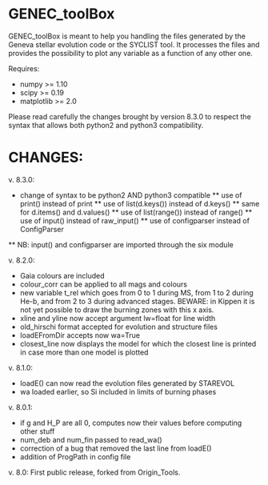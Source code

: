 # GENEC_toolBox

GENEC_toolBox is meant to help you handling the files generated by the Geneva stellar evolution code or the SYCLIST tool. It processes the files and provides the possibility to plot any variable as a function of any other one.

Requires:
 - numpy >= 1.10
 - scipy >= 0.19
 - matplotlib >= 2.0

Please read carefully the changes brought by version 8.3.0 to respect the syntax that allows
both python2 and python3 compatibility.

# CHANGES:

v. 8.3.0:
 * change of syntax to be python2 AND python3 compatible
  ** use of print() instead of print
  ** use of list(d.keys()) instead of d.keys()
  ** same for d.items() and d.values()
  ** use of list(range()) instead of range()
  ** use of input() instead of raw_input()
  ** use of configparser instead of ConfigParser

  ** NB: input() and configparser are imported through the six module

v. 8.2.0:
 * Gaia colours are included
 * colour_corr can be applied to all mags and colours
 * new variable t_rel which goes from 0 to 1 during MS, from 1 to 2 during He-b, and from 2 to 3 during advanced stages. BEWARE: in Kippen it is not yet possible to draw the burning zones with this x axis.
 * xline and yline now accept argument lw=float for line width
 * old_hirschi format accepted for evolution and structure files
 * loadEFromDir accepts now wa=True
 * closest_line now displays the model for which the closest line is printed in case more than one model is plotted

v. 8.1.0:
 * loadE() can now read the evolution files generated by STAREVOL
 * wa loaded earlier, so Si included in limits of burning phases

v. 8.0.1:
 * if g and H_P are all 0, computes now their values before computing other stuff
 * num_deb and num_fin passed to read_wa()
 * correction of a bug that removed the last line from loadE()
 * addition of ProgPath in config file

v. 8.0:
First public release, forked from Origin_Tools.
